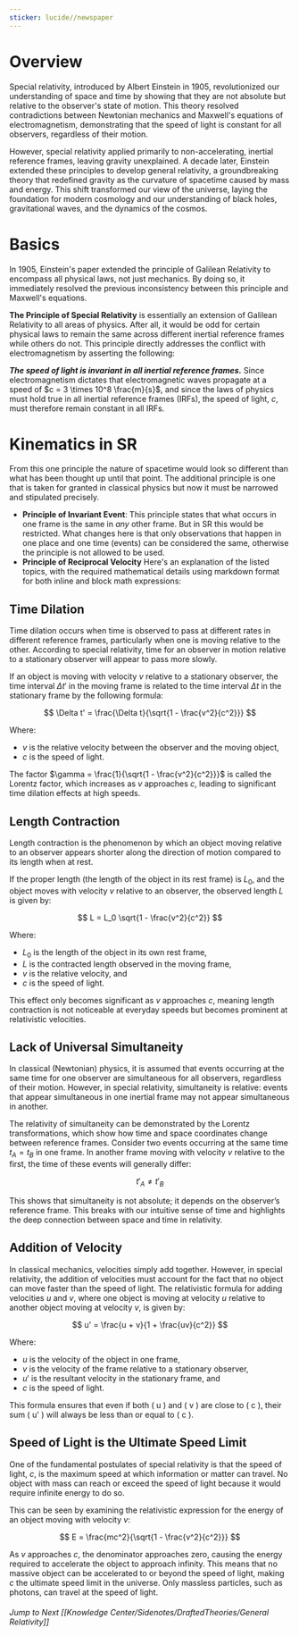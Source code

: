 ```yaml
---
sticker: lucide//newspaper
---
```

# Overview
Special relativity, introduced by Albert Einstein in 1905, revolutionized our understanding of space and time by showing that they are not absolute but relative to the observer's state of motion. This theory resolved contradictions between Newtonian mechanics and Maxwell's equations of electromagnetism, demonstrating that the speed of light is constant for all observers, regardless of their motion.

However, special relativity applied primarily to non-accelerating, inertial reference frames, leaving gravity unexplained. A decade later, Einstein extended these principles to develop general relativity, a groundbreaking theory that redefined gravity as the curvature of spacetime caused by mass and energy. This shift transformed our view of the universe, laying the foundation for modern cosmology and our understanding of black holes, gravitational waves, and the dynamics of the cosmos.
# Basics
In 1905, Einstein's paper extended the principle of Galilean Relativity to encompass all physical laws, not just mechanics. By doing so, it immediately resolved the previous inconsistency between this principle and Maxwell's equations.

**The Principle of Special Relativity** is essentially an extension of Galilean Relativity to all areas of physics. After all, it would be odd for certain physical laws to remain the same across different inertial reference frames while others do not. This principle directly addresses the conflict with electromagnetism by asserting the following:

***The speed of light is invariant in all inertial reference frames.*** Since electromagnetism dictates that electromagnetic waves propagate at a speed of $c = 3 \times 10^8 \frac{m}{s}$, and since the laws of physics must hold true in all inertial reference frames (IRFs), the speed of light, $c$, must therefore remain constant in all IRFs.

# Kinematics in SR
From this one principle the nature of spacetime would look so different than what has been thought up until that point. The additional principle is one that is taken for granted in classical physics but now it must be narrowed and stipulated precisely.

- **Principle of Invariant Event**: This principle states that what occurs in one frame is the same in *any* other frame. But in SR this would be restricted. What changes here is that only observations that happen in one place and one time (events) can be considered the same, otherwise the principle is not allowed to be used.
- **Principle of Reciprocal Velocity**
Here's an explanation of the listed topics, with the required mathematical details using markdown format for both inline and block math expressions:

## Time Dilation
Time dilation occurs when time is observed to pass at different rates in different reference frames, particularly when one is moving relative to the other. According to special relativity, time for an observer in motion relative to a stationary observer will appear to pass more slowly.

If an object is moving with velocity $v$ relative to a stationary observer, the time interval $\Delta t'$ in the moving frame is related to the time interval $\Delta t$ in the stationary frame by the following formula:

$$
\Delta t' = \frac{\Delta t}{\sqrt{1 - \frac{v^2}{c^2}}}
$$

Where:
- $v$ is the relative velocity between the observer and the moving object,
- $c$ is the speed of light.

The factor $\gamma = \frac{1}{\sqrt{1 - \frac{v^2}{c^2}}}$ is called the Lorentz factor, which increases as $v$ approaches $c$, leading to significant time dilation effects at high speeds.

## Length Contraction
Length contraction is the phenomenon by which an object moving relative to an observer appears shorter along the direction of motion compared to its length when at rest.

If the proper length (the length of the object in its rest frame) is $L_0$, and the object moves with velocity $v$ relative to an observer, the observed length $L$ is given by:

$$
L = L_0 \sqrt{1 - \frac{v^2}{c^2}}
$$

Where:
- $L_0$ is the length of the object in its own rest frame,
- $L$ is the contracted length observed in the moving frame,
- $v$ is the relative velocity, and
- $c$ is the speed of light.

This effect only becomes significant as $v$ approaches $c$, meaning length contraction is not noticeable at everyday speeds but becomes prominent at relativistic velocities.

## Lack of Universal Simultaneity
In classical (Newtonian) physics, it is assumed that events occurring at the same time for one observer are simultaneous for all observers, regardless of their motion. However, in special relativity, simultaneity is relative: events that appear simultaneous in one inertial frame may not appear simultaneous in another.

The relativity of simultaneity can be demonstrated by the Lorentz transformations, which show how time and space coordinates change between reference frames. Consider two events occurring at the same time $t_A = t_B$ in one frame. In another frame moving with velocity $v$ relative to the first, the time of these events will generally differ:

$$
t'_A \neq t'_B
$$

This shows that simultaneity is not absolute; it depends on the observer’s reference frame. This breaks with our intuitive sense of time and highlights the deep connection between space and time in relativity.

## Addition of Velocity
In classical mechanics, velocities simply add together. However, in special relativity, the addition of velocities must account for the fact that no object can move faster than the speed of light. The relativistic formula for adding velocities $u$ and $v$, where one object is moving at velocity $u$ relative to another object moving at velocity $v$, is given by:

$$
u' = \frac{u + v}{1 + \frac{uv}{c^2}}
$$

Where:
- $u$ is the velocity of the object in one frame,
- $v$ is the velocity of the frame relative to a stationary observer,
- $u'$ is the resultant velocity in the stationary frame, and
- $c$ is the speed of light.

This formula ensures that even if both \( u \) and \( v \) are close to \( c \), their sum \( u' \) will always be less than or equal to \( c \).

## Speed of Light is the Ultimate Speed Limit
One of the fundamental postulates of special relativity is that the speed of light, $c$, is the maximum speed at which information or matter can travel. No object with mass can reach or exceed the speed of light because it would require infinite energy to do so.

This can be seen by examining the relativistic expression for the energy of an object moving with velocity $v$:

$$
E = \frac{mc^2}{\sqrt{1 - \frac{v^2}{c^2}}}
$$

As $v$ approaches $c$, the denominator approaches zero, causing the energy required to accelerate the object to approach infinity. This means that no massive object can be accelerated to or beyond the speed of light, making $c$ the ultimate speed limit in the universe. Only massless particles, such as photons, can travel at the speed of light.

###### Jump to Next [[Knowledge Center/Sidenotes/DraftedTheories/General Relativity]]